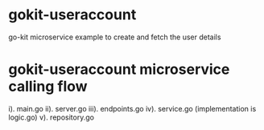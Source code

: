 # gokit-useraccount
go-kit microservice example to create and fetch the user details


# gokit-useraccount microservice calling flow

i).   main.go
ii).  server.go
iii). endpoints.go
iv).  service.go (implementation is logic.go)
v).   repository.go